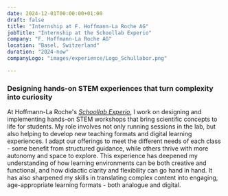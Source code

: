 ```yaml
---
date: 2024-12-01T00:00:00+01:00
draft: false
title: "Internship at F. Hoffmann-La Roche AG"
jobTitle: "Internship at the Schoollab Experio"
company: "F. Hoffmann-La Roche AG"
location: "Basel, Switzerland"
duration: "2024-now"
companyLogo: "images/experience/Logo_Schullabor.png"

---
```

### Designing hands-on STEM experiences that turn complexity into curiosity

At Hoffmann-La Roche's <a href="https://basel.lehre.roche.com/experio/" target="_blank">*Schoollab Experio*</a>, I work on designing and implementing hands-on STEM workshops that bring scientific concepts to life for students. My role involves not only running sessions in the lab, but also helping to develop new teaching formats and digital learning experiences. I adapt our offerings to meet the different needs of each class - some benefit from structured guidance, while others thrive with more autonomy and space to explore. This experience has deepened my understanding of how learning environments can be both creative and functional, and how didactic clarity and flexibility can go hand in hand. It has also sharpened my skills in translating complex content into engaging, age-appropriate learning formats - both analogue and digital.